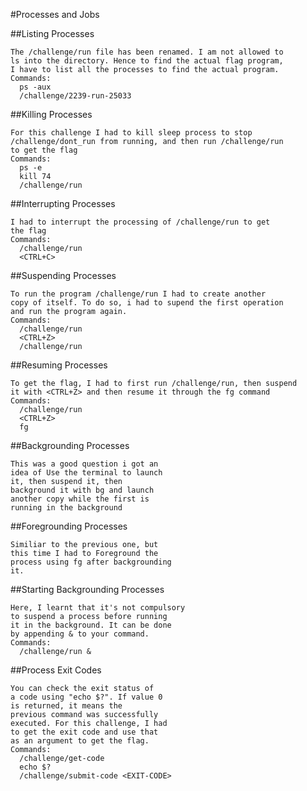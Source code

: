 #Processes and Jobs

  ##Listing Processes
  
    The /challenge/run file has been renamed. I am not allowed to
    ls into the directory. Hence to find the actual flag program,
    I have to list all the processes to find the actual program.
    Commands:
      ps -aux
      /challenge/2239-run-25033
  
  ##Killing Processes
  
    For this challenge I had to kill sleep process to stop
    /challenge/dont_run from running, and then run /challenge/run
    to get the flag
    Commands:
      ps -e
      kill 74
      /challenge/run
      
  ##Interrupting Processes
  
    I had to interrupt the processing of /challenge/run to get
    the flag
    Commands:
      /challenge/run
      <CTRL+C>
  
  ##Suspending Processes
  
    To run the program /challenge/run I had to create another 
    copy of itself. To do so, i had to supend the first operation
    and run the program again.
    Commands:
      /challenge/run
      <CTRL+Z>
      /challenge/run
      
  ##Resuming Processes
  
    To get the flag, I had to first run /challenge/run, then suspend
    it with <CTRL+Z> and then resume it through the fg command
    Commands:
      /challenge/run
      <CTRL+Z>
      fg
    
  ##Backgrounding Processes
  
    This was a good question i got an
    idea of Use the terminal to launch
    it, then suspend it, then
    background it with bg and launch
    another copy while the first is
    running in the background
    
  
  ##Foregrounding Processes
  
    Similiar to the previous one, but 
    this time I had to Foreground the
    process using fg after backgrounding
    it.
  
  
  ##Starting Backgrounding Processes
  
    Here, I learnt that it's not compulsory
    to suspend a process before running
    it in the background. It can be done
    by appending & to your command.
    Commands:
      /challenge/run &
  
  ##Process Exit Codes
  
    You can check the exit status of
    a code using "echo $?". If value 0
    is returned, it means the
    previous command was successfully
    executed. For this challenge, I had
    to get the exit code and use that
    as an argument to get the flag.
    Commands:
      /challenge/get-code
      echo $?
      /challenge/submit-code <EXIT-CODE>
    
  
